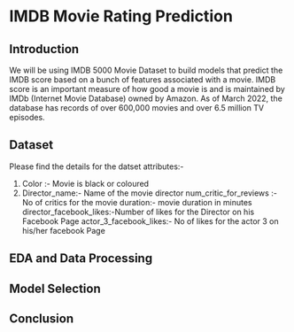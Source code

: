 # IMDB Movie Rating Prediction

## Introduction
We will be using IMDB 5000 Movie Dataset to build models that predict the IMDB score based on a bunch of features associated with a movie. IMDB score is an important measure of how good a movie is and is maintained by IMDb (Internet Movie Database) owned by Amazon. As of March 2022, the database has records of over 600,000 movies and over 6.5 million TV episodes.
## Dataset
Please find the details for the datset attributes:-

1. Color :- Movie is black or coloured
2. Director_name:- Name of the movie director
num_critic_for_reviews :- No of critics for the movie
duration:- movie duration in minutes
director_facebook_likes:-Number of likes for the Director on his Facebook Page
actor_3_facebook_likes:- No of likes for the actor 3 on his/her facebook Page
## EDA and Data Processing
## Model Selection
## Conclusion

